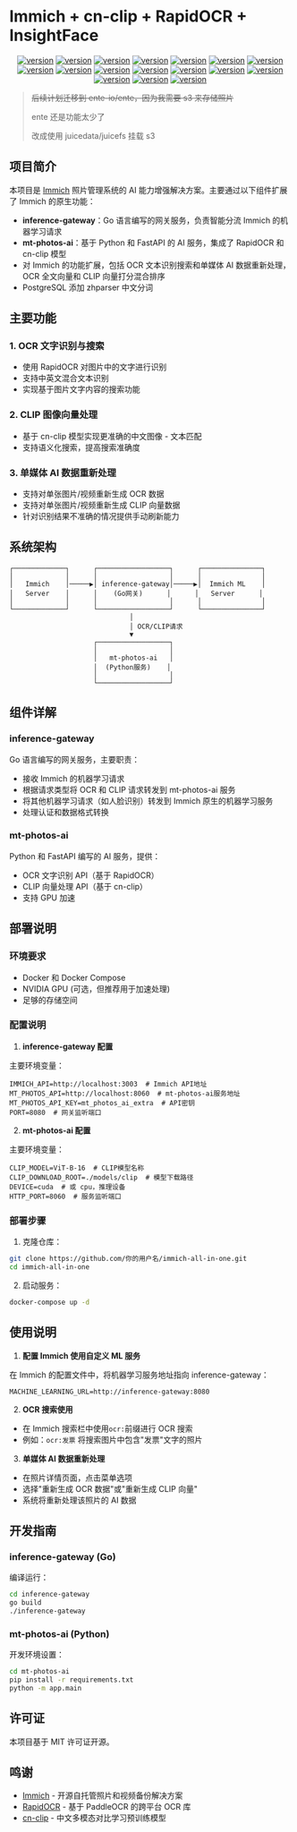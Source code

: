 # Immich + cn-clip + RapidOCR + InsightFace

<div style="text-align: center"><p><a href="https://openaitx.github.io/view.html?user=eric-gitta-moore&project=immich-all-in-one&lang=en"><img src="https://img.shields.io/badge/EN-white" alt="version"></a> <a href="https://openaitx.github.io/view.html?user=eric-gitta-moore&project=immich-all-in-one&lang=zh-CN"><img src="https://img.shields.io/badge/简中-white" alt="version"></a> <a href="https://openaitx.github.io/view.html?user=eric-gitta-moore&project=immich-all-in-one&lang=zh-TW"><img src="https://img.shields.io/badge/繁中-white" alt="version"></a> <a href="https://openaitx.github.io/view.html?user=eric-gitta-moore&project=immich-all-in-one&lang=ja"><img src="https://img.shields.io/badge/日本語-white" alt="version"></a> <a href="https://openaitx.github.io/view.html?user=eric-gitta-moore&project=immich-all-in-one&lang=ko"><img src="https://img.shields.io/badge/한국어-white" alt="version"></a> <a href="https://openaitx.github.io/view.html?user=eric-gitta-moore&project=immich-all-in-one&lang=th"><img src="https://img.shields.io/badge/ไทย-white" alt="version"></a> <a href="https://openaitx.github.io/view.html?user=eric-gitta-moore&project=immich-all-in-one&lang=fr"><img src="https://img.shields.io/badge/Français-white" alt="version"></a> <a href="https://openaitx.github.io/view.html?user=eric-gitta-moore&project=immich-all-in-one&lang=de"><img src="https://img.shields.io/badge/Deutsch-white" alt="version"></a> <a href="https://openaitx.github.io/view.html?user=eric-gitta-moore&project=immich-all-in-one&lang=es"><img src="https://img.shields.io/badge/Español-white" alt="version"></a> <a href="https://openaitx.github.io/view.html?user=eric-gitta-moore&project=immich-all-in-one&lang=it"><img src="https://img.shields.io/badge/Italiano-white" alt="version"></a> <a href="https://openaitx.github.io/view.html?user=eric-gitta-moore&project=immich-all-in-one&lang=ru"><img src="https://img.shields.io/badge/Русский-white" alt="version"></a> <a href="https://openaitx.github.io/view.html?user=eric-gitta-moore&project=immich-all-in-one&lang=pt"><img src="https://img.shields.io/badge/Português-white" alt="version"></a> <a href="https://openaitx.github.io/view.html?user=eric-gitta-moore&project=immich-all-in-one&lang=nl"><img src="https://img.shields.io/badge/Nederlands-white" alt="version"></a> <a href="https://openaitx.github.io/view.html?user=eric-gitta-moore&project=immich-all-in-one&lang=pl"><img src="https://img.shields.io/badge/Polski-white" alt="version"></a> <a href="https://openaitx.github.io/view.html?user=eric-gitta-moore&project=immich-all-in-one&lang=ar"><img src="https://img.shields.io/badge/العربية-white" alt="version"></a> <a href="https://openaitx.github.io/view.html?user=eric-gitta-moore&project=immich-all-in-one&lang=tr"><img src="https://img.shields.io/badge/Türkçe-white" alt="version"></a> <a href="https://openaitx.github.io/view.html?user=eric-gitta-moore&project=immich-all-in-one&lang=vi"><img src="https://img.shields.io/badge/Tiếng Việt-white" alt="version"></a> </p></div>

> ~~后续计划迁移到 ente-io/ente，因为我需要 s3 来存储照片~~
> 
> ente 还是功能太少了
> 
> 改成使用 juicedata/juicefs 挂载 s3

## 项目简介

本项目是 [Immich](https://github.com/immich-app/immich) 照片管理系统的 AI 能力增强解决方案。主要通过以下组件扩展了 Immich 的原生功能：

- **inference-gateway**：Go 语言编写的网关服务，负责智能分流 Immich 的机器学习请求
- **mt-photos-ai**：基于 Python 和 FastAPI 的 AI 服务，集成了 RapidOCR 和 cn-clip 模型
- 对 Immich 的功能扩展，包括 OCR 文本识别搜索和单媒体 AI 数据重新处理，OCR 全文向量和 CLIP 向量打分混合排序
- PostgreSQL 添加 zhparser 中文分词

## 主要功能

### 1. OCR 文字识别与搜索

- 使用 RapidOCR 对图片中的文字进行识别
- 支持中英文混合文本识别
- 实现基于图片文字内容的搜索功能

### 2. CLIP 图像向量处理

- 基于 cn-clip 模型实现更准确的中文图像 - 文本匹配
- 支持语义化搜索，提高搜索准确度

### 3. 单媒体 AI 数据重新处理

- 支持对单张图片/视频重新生成 OCR 数据
- 支持对单张图片/视频重新生成 CLIP 向量数据
- 针对识别结果不准确的情况提供手动刷新能力

## 系统架构

```
┌─────────────┐      ┌──────────────────┐      ┌───────────────┐
│             │      │                  │      │               │
│   Immich    │─────▶│ inference-gateway│─────▶│  Immich ML    │
│   Server    │      │    (Go网关)      │      │   Server      │
│             │      │                  │      │               │
└─────────────┘      └──────────────────┘      └───────────────┘
                              │
                              │ OCR/CLIP请求
                              ▼
                     ┌──────────────────┐
                     │                  │
                     │   mt-photos-ai   │
                     │  (Python服务)    │
                     │                  │
                     └──────────────────┘
```

## 组件详解

### inference-gateway

Go 语言编写的网关服务，主要职责：
- 接收 Immich 的机器学习请求
- 根据请求类型将 OCR 和 CLIP 请求转发到 mt-photos-ai 服务
- 将其他机器学习请求（如人脸识别）转发到 Immich 原生的机器学习服务
- 处理认证和数据格式转换

### mt-photos-ai

Python 和 FastAPI 编写的 AI 服务，提供：
- OCR 文字识别 API（基于 RapidOCR）
- CLIP 向量处理 API（基于 cn-clip）
- 支持 GPU 加速

## 部署说明

### 环境要求

- Docker 和 Docker Compose
- NVIDIA GPU (可选，但推荐用于加速处理)
- 足够的存储空间

### 配置说明

1. **inference-gateway 配置**

主要环境变量：
```
IMMICH_API=http://localhost:3003  # Immich API地址
MT_PHOTOS_API=http://localhost:8060  # mt-photos-ai服务地址
MT_PHOTOS_API_KEY=mt_photos_ai_extra  # API密钥
PORT=8080  # 网关监听端口
```

2. **mt-photos-ai 配置**

主要环境变量：
```
CLIP_MODEL=ViT-B-16  # CLIP模型名称
CLIP_DOWNLOAD_ROOT=./models/clip  # 模型下载路径
DEVICE=cuda  # 或 cpu，推理设备
HTTP_PORT=8060  # 服务监听端口
```

### 部署步骤

1. 克隆仓库：
```bash
git clone https://github.com/你的用户名/immich-all-in-one.git
cd immich-all-in-one
```

2. 启动服务：
```bash
docker-compose up -d
```

## 使用说明

1. **配置 Immich 使用自定义 ML 服务**

在 Immich 的配置文件中，将机器学习服务地址指向 inference-gateway：
```
MACHINE_LEARNING_URL=http://inference-gateway:8080
```

2. **OCR 搜索使用**

- 在 Immich 搜索栏中使用`ocr:`前缀进行 OCR 搜索
- 例如：`ocr:发票` 将搜索图片中包含"发票"文字的照片

3. **单媒体 AI 数据重新处理**

- 在照片详情页面，点击菜单选项
- 选择"重新生成 OCR 数据"或"重新生成 CLIP 向量"
- 系统将重新处理该照片的 AI 数据

## 开发指南

### inference-gateway (Go)

编译运行：
```bash
cd inference-gateway
go build
./inference-gateway
```

### mt-photos-ai (Python)

开发环境设置：
```bash
cd mt-photos-ai
pip install -r requirements.txt
python -m app.main
```

## 许可证

本项目基于 MIT 许可证开源。

## 鸣谢

- [Immich](https://github.com/immich-app/immich) - 开源自托管照片和视频备份解决方案
- [RapidOCR](https://github.com/RapidAI/RapidOCR) - 基于 PaddleOCR 的跨平台 OCR 库
- [cn-clip](https://github.com/OFA-Sys/Chinese-CLIP) - 中文多模态对比学习预训练模型
